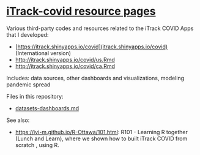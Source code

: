 # [iTrack-covid resource pages](https://gorodnichy.github.io/iTrack-covid/)


Various third-party codes and resources related to the iTrack COVID Apps that I developed:

- [https://itrack.shinyapps.io/covid](itrack.shinyapps.io/covid) (International version)
- http://itrack.shinyapps.io/covid/us.Rmd
- http://itrack.shinyapps.io/covid/ca.Rmd

 Includes: data sources, other dashboards and visualizations, modeling pandemic spread 
 
 Files in this repository:
- [datasets-dashboards.md](https://github.com/gorodnichy/iTrack-covid/blob/master/datasets-dashboards.md)
 
 
 See also: 
 - https://ivi-m.github.io/R-Ottawa/101.html:  R101 - Learning R together (Lunch and Learn), where we shown how to  built iTrack COVID from scratch , using R. 
 
